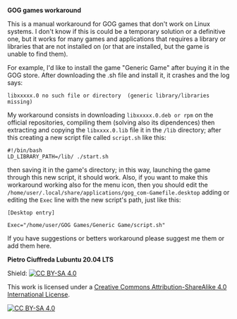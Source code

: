 **GOG games workaround**

This is a manual workaround for GOG games that don't work on Linux systems. I don't know if this is could be a temporary solution or a definitive one, but it works for many games and applications that requires a library or libraries that are not installed on (or that are installed, but the game is unable to find them).

For example, I'd like to install the game "Generic Game" after buying it in the GOG store. After downloading the .sh file and install it, it crashes and the log says:

`libxxxxx.0 no such file or directory  (generic library/libraries missing)`

My workaround consists in downloading `libxxxxx.0.deb or rpm` on the official repositories, compiling them (solving also its dipendences) then extracting and copying the `libxxxx.0.lib` file it in the `/lib` directory; after this creating a new script file called `script.sh` like this:

```
#!/bin/bash
LD_LIBRARY_PATH=/lib/ ./start.sh
```
then saving it in the game's directory; in this way, launching the game through this new script, it should work.
Also, if you want to make this workaround working also for the menu icon, then you should edit the `/home/user/.local/share/applications/gog_com-Gamefile.desktop` adding or editing the `Exec` line with the new script's path, just like this:
```
[Desktop entry]

Exec="/home/user/GOG Games/Generic Game/script.sh"
```



If you have suggestions or betters workaround please suggest me them or add them here.


**Pietro Ciuffreda
Lubuntu 20.04 LTS**


Shield: [![CC BY-SA 4.0][cc-by-sa-shield]][cc-by-sa]

This work is licensed under a [Creative Commons Attribution-ShareAlike 4.0
International License][cc-by-sa].

[![CC BY-SA 4.0][cc-by-sa-image]][cc-by-sa]

[cc-by-sa]: http://creativecommons.org/licenses/by-sa/4.0/
[cc-by-sa-image]: https://licensebuttons.net/l/by-sa/4.0/88x31.png
[cc-by-sa-shield]: https://img.shields.io/badge/License-CC%20BY--SA%204.0-lightgrey.svg

